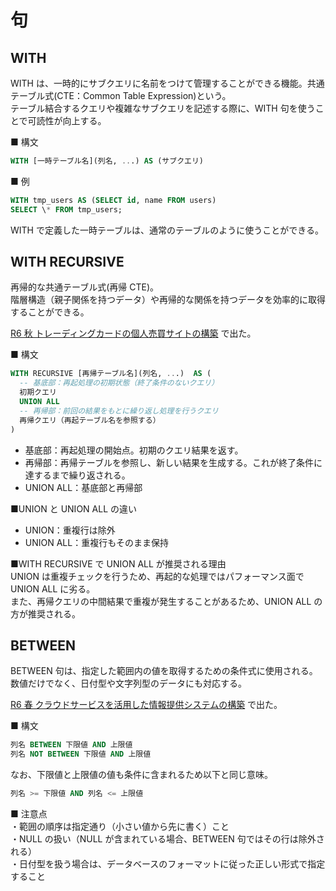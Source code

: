 # 句

## WITH

WITH は、一時的にサブクエリに名前をつけて管理することができる機能。共通テーブル式(CTE：Common Table Expression)という。  
テーブル結合するクエリや複雑なサブクエリを記述する際に、WITH 句を使うことで可読性が向上する。

■ 構文

```sql
WITH [一時テーブル名](列名, ...) AS (サブクエリ)
```

■ 例

```sql
WITH tmp_users AS (SELECT id, name FROM users)
SELECT \* FROM tmp_users;
```

WITH で定義した一時テーブルは、通常のテーブルのように使うことができる。

## WITH RECURSIVE

再帰的な共通テーブル式(再帰 CTE)。  
階層構造（親子関係を持つデータ）や再帰的な関係を持つデータを効率的に取得することができる。

[R6 秋 トレーディングカードの個人売買サイトの構築](https://www.ap-siken.com/kakomon/06_aki/pm06.html) で出た。

■ 構文

```sql
WITH RECURSIVE [再帰テーブル名](列名, ...)  AS (
  -- 基底部：再起処理の初期状態（終了条件のないクエリ）
  初期クエリ
  UNION ALL
  -- 再帰部：前回の結果をもとに繰り返し処理を行うクエリ
  再帰クエリ（再起テーブル名を参照する）
)
```

- 基底部：再起処理の開始点。初期のクエリ結果を返す。
- 再帰部：再帰テーブルを参照し、新しい結果を生成する。これが終了条件に達するまで繰り返される。
- UNION ALL：基底部と再帰部

■UNION と UNION ALL の違い

- UNION：重複行は除外
- UNION ALL：重複行もそのまま保持

■WITH RECURSIVE で UNION ALL が推奨される理由  
UNION は重複チェックを行うため、再起的な処理ではパフォーマンス面で UNION ALL に劣る。  
また、再帰クエリの中間結果で重複が発生することがあるため、UNION ALL の方が推奨される。

## BETWEEN

BETWEEN 句は、指定した範囲内の値を取得するための条件式に使用される。  
数値だけでなく、日付型や文字列型のデータにも対応する。

[R6 春 クラウドサービスを活用した情報提供システムの構築](https://www.ap-siken.com/kakomon/06_haru/pm06.html) で出た。

■ 構文

```sql
列名 BETWEEN 下限値 AND 上限値
列名 NOT BETWEEN 下限値 AND 上限値
```

なお、下限値と上限値の値も条件に含まれるため以下と同じ意味。

```sql
列名 >= 下限値 AND 列名 <= 上限値
```

■ 注意点  
・範囲の順序は指定通り（小さい値から先に書く）こと  
・NULL の扱い（NULL が含まれている場合、BETWEEN 句ではその行は除外される）  
・日付型を扱う場合は、データベースのフォーマットに従った正しい形式で指定すること
